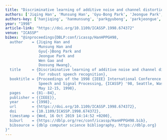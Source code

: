 ```yaml
---
title: "Discriminative learning of additive noise and channel distortions for robust speech recognition"
authors: ['Jiqing Han', 'Munsung Han', 'Gyu-Bong Park', 'Jeongue Park', 'Wen Gao 0001', 'Doosung Hwang']
authors-key: ['hanjiqing', 'hanmunsung', 'parkgyubong', 'parkjeongue', 'gaowen', 'hwangdoosung']
year: "1998"
article-link: "https://doi.org/10.1109/ICASSP.1998.674372"
venue: "ICASSP"
bibex: "@inproceedings{DBLP:conf/icassp/HanHPPGH98,
  author    = {Jiqing Han and
               Munsung Han and
               Gyu{-}Bong Park and
               Jeongue Park and
               Wen Gao and
               Doosung Hwang},
  title     = {Discriminative learning of additive noise and channel distortions
               for robust speech recognition},
  booktitle = {Proceedings of the 1998 {IEEE} International Conference on Acoustics,
               Speech and Signal Processing, {ICASSP} '98, Seattle, Washington, USA,
               May 12-15, 1998},
  pages     = {81--84},
  publisher = {{IEEE}},
  year      = {1998},
  url       = {https://doi.org/10.1109/ICASSP.1998.674372},
  doi       = {10.1109/ICASSP.1998.674372},
  timestamp = {Wed, 16 Oct 2019 14:14:52 +0200},
  biburl    = {https://dblp.org/rec/conf/icassp/HanHPPGH98.bib},
  bibsource = {dblp computer science bibliography, https://dblp.org}
}"
---
```

